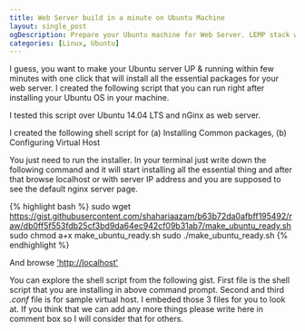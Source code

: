 ```yaml
---
title: Web Server build in a minute on Ubuntu Machine
layout: single_post
ogDescription: Prepare your Ubuntu machine for Web Server. LEMP stack with one click installer. Save your time. Up and run your nginx web server in a click.
categories: [Linux, Ubuntu]
---
```


I guess, you want to make your Ubuntu server UP & running within few minutes with one click that will install all the essential packages for your web server. I created the following script that you can run right after installing your Ubuntu OS in your machine.

I tested this script over Ubuntu 14.04 LTS and nGinx as web server.

I created the following shell script for (a) Installing Common packages, (b) Configuring Virtual Host

You just need to run the installer. In your terminal just write down the following command and it will start installing all the essential thing and after that browse localhost or with server IP address and you are supposed to see the default nginx server page.

{% highlight bash %}
sudo wget https://gist.githubusercontent.com/shahariaazam/b63b72da0afbff195492/raw/db0ff5f553fdb25cf3bd9da64ec942cf09b31ab7/make_ubuntu_ready.sh
sudo chmod a+x make_ubuntu_ready.sh
sudo ./make_ubuntu_ready.sh
{% endhighlight %}

And browse ['http://localhost'](http://localhost)

You can explore the shell script from the following gist. First file is the shell script that you are installing in above command prompt. Second and third *.conf* file is for sample virtual host. I embeded those 3 files for you to look at. If you think that we can add any more things please write here in comment box so I will consider that for others.

<script src="https://gist.github.com/shahariaazam/f8884d4ed811eeb08b87.js"></script>
